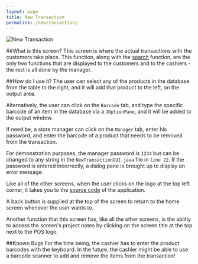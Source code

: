 ```yaml
---
layout: page
title: New Transaction
permalink: /newtransaction/
---
```

![New Transaction](http://i.imgur.com/jGjPjHn.png)

##What is this screen?
This screen is where the actual transactions with the customers take place. This function, along with the [search](/search/) function, are the only two functions that are displayed to the customers and to the cashiers - the rest is all done by the manager. 

##How do I use it?
The user can select any of the products in the database from the table to the right, and it will add that product to the left, on the output area. 

Alternatively, the user can click on the `Barcode` tab, and type the specific barcode of an item in the database via a `JOptionPane`, and it will be added to the output window. 

If need be, a store manager can click on the `Manager` tab, enter his password, and enter the barcode of a product that needs to be removed from the transaction.

For demonstration purposes, the manager password is `1234` but can be changed to any string in the `NewTransactionGUI.java` file in `line 22`. If the password is entered incorrectly, a dialog pane is brought up to display an error message. 

Like all of the other screens, when the user clicks on the logo at the top left corner, it takes you to the [source code](https://github.com/iggnoreza/PointOfSaleSystem) of the application. 

A back button is supplied at the top of the screen to return to the home screen whenever the user wants to.

Another function that this screen has, like all the other screens, is the ablitiy to access the screen's project notes by clicking on the screen title at the top next to the POS logo.

##Known Bugs
For the time being, the cashier has to enter the product barcodes with the keyboard. In the future, the cashier might be able to use a barcode scanner to add and remove the items from the transaction!